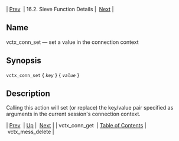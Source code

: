 | [Prev](sieve.ref.vctx_conn_get)  | 16.2. Sieve Function Details |  [Next](sieve.ref.vctx_mess_delete) |

<a name="sieve.ref.vctx_conn_set"></a>
## Name

vctx_conn_set — set a value in the connection context

## Synopsis

`vctx_conn_set` { *`key`* } { *`value`* }

<a name="idp31378816"></a>
## Description

Calling this action will set (or replace) the key/value pair specified as arguments in the current session's connection context.

| [Prev](sieve.ref.vctx_conn_get)  | [Up](sieve.ref.files) |  [Next](sieve.ref.vctx_mess_delete) |
| vctx_conn_get  | [Table of Contents](index) |  vctx_mess_delete |
